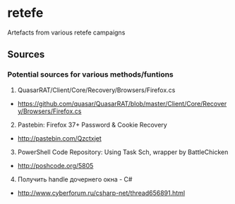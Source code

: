 ﻿# retefe
Artefacts from various retefe campaigns


## Sources
### Potential sources for various methods/funtions
1. QuasarRAT/Client/Core/Recovery/Browsers/Firefox.cs
  * https://github.com/quasar/QuasarRAT/blob/master/Client/Core/Recovery/Browsers/Firefox.cs
2. Pastebin: Firefox 37+ Password & Cookie Recovery
  * http://pastebin.com/Qzctxjet
3. PowerShell Code Repository: Using Task Sch, wrapper by BattleChicken
  * http://poshcode.org/5805
4. Получить handle дочернего окна - C#
  * http://www.cyberforum.ru/csharp-net/thread656891.html
